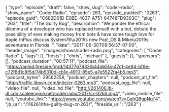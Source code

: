 {
  "type": "episode",
  "draft": false,
  "show_slug": "coder-radio",
  "show_name": "Coder Radio",
  "episode": 263,
  "episode_padded": "0263",
  "episode_guid": "C682D61B-E0BE-4837-A751-64748FD9303C",
  "slug": "263",
  "title": "The Guilty Bug",
  "description": "We ponder the ethical dilemma of a developer who has replaced himself with a bot, debate the possibility of ever making money from bots & have some tough love for Apple.\nPlus discuss System76\u2019s new Pop!_OS & Mike\u2019s adventures in Florida. ",
  "date": "2017-06-30T09:56:37-07:00",
  "header_image": "/images/shows/coder-radio.png",
  "categories": [
    "Coder Radio"
  ],
  "tags": [],
  "hosts": [
    "chris",
    "michael"
  ],
  "guests": [],
  "sponsors": [],
  "podcast_duration": "00:57:11",
  "podcast_file": "https://aphid.fireside.fm/d/1437767933/b44de5fa-47c1-4e94-bf9e-c72f8d1c8f5d/74b5310d-cb1e-4910-85e5-a7e5522fa4b5.mp3",
  "podcast_bytes": 29562258,
  "podcast_chapters": null,
  "podcast_alt_file": "http://traffic.libsyn.com/jnite/cr-0263.mp3",
  "podcast_ogg_file": null,
  "video_file": null,
  "video_hd_file": "http://201406.jb-dl.cdn.scaleengine.net/coderradio/2017/cr-0263.mp4",
  "video_mobile_file": null,
  "youtube_link": "https://www.youtube.com/watch?v=GahQ8gpNqT4",
  "jb_url": "/116261/the-guilty-bug-cr-263/",
  "fireside_url": "/263"
}


